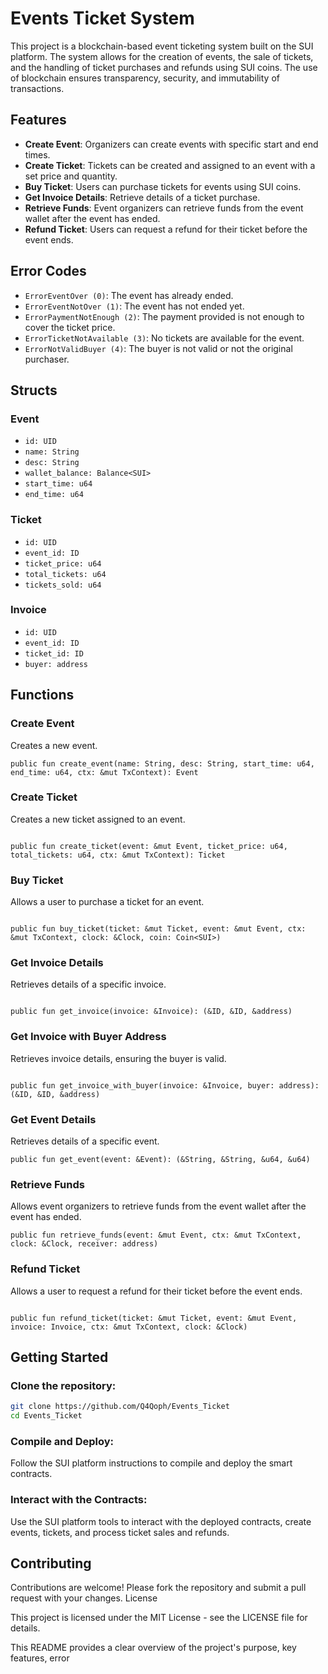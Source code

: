 

# Events Ticket System

This project is a blockchain-based event ticketing system built on the SUI platform. The system allows for the creation of events, the sale of tickets, and the handling of ticket purchases and refunds using SUI coins. The use of blockchain ensures transparency, security, and immutability of transactions.

## Features

- **Create Event**: Organizers can create events with specific start and end times.
- **Create Ticket**: Tickets can be created and assigned to an event with a set price and quantity.
- **Buy Ticket**: Users can purchase tickets for events using SUI coins.
- **Get Invoice Details**: Retrieve details of a ticket purchase.
- **Retrieve Funds**: Event organizers can retrieve funds from the event wallet after the event has ended.
- **Refund Ticket**: Users can request a refund for their ticket before the event ends.

## Error Codes

- `ErrorEventOver (0)`: The event has already ended.
- `ErrorEventNotOver (1)`: The event has not ended yet.
- `ErrorPaymentNotEnough (2)`: The payment provided is not enough to cover the ticket price.
- `ErrorTicketNotAvailable (3)`: No tickets are available for the event.
- `ErrorNotValidBuyer (4)`: The buyer is not valid or not the original purchaser.

## Structs

### Event

- `id: UID`
- `name: String`
- `desc: String`
- `wallet_balance: Balance<SUI>`
- `start_time: u64`
- `end_time: u64`

### Ticket

- `id: UID`
- `event_id: ID`
- `ticket_price: u64`
- `total_tickets: u64`
- `tickets_sold: u64`

### Invoice

- `id: UID`
- `event_id: ID`
- `ticket_id: ID`
- `buyer: address`

## Functions

### Create Event

Creates a new event.

```move
public fun create_event(name: String, desc: String, start_time: u64, end_time: u64, ctx: &mut TxContext): Event
```
### Create Ticket

Creates a new ticket assigned to an event.

```move

public fun create_ticket(event: &mut Event, ticket_price: u64, total_tickets: u64, ctx: &mut TxContext): Ticket
```
### Buy Ticket

Allows a user to purchase a ticket for an event.

```move

public fun buy_ticket(ticket: &mut Ticket, event: &mut Event, ctx: &mut TxContext, clock: &Clock, coin: Coin<SUI>)
```
### Get Invoice Details

Retrieves details of a specific invoice.

```move

public fun get_invoice(invoice: &Invoice): (&ID, &ID, &address)

```

### Get Invoice with Buyer Address

Retrieves invoice details, ensuring the buyer is valid.

```move

public fun get_invoice_with_buyer(invoice: &Invoice, buyer: address): (&ID, &ID, &address)
```
### Get Event Details

Retrieves details of a specific event.

```move
public fun get_event(event: &Event): (&String, &String, &u64, &u64)
```
### Retrieve Funds

Allows event organizers to retrieve funds from the event wallet after the event has ended.

```move
public fun retrieve_funds(event: &mut Event, ctx: &mut TxContext, clock: &Clock, receiver: address)
```
### Refund Ticket

Allows a user to request a refund for their ticket before the event ends.

```move

public fun refund_ticket(ticket: &mut Ticket, event: &mut Event, invoice: Invoice, ctx: &mut TxContext, clock: &Clock)
```
## Getting Started

### Clone the repository:

   ``` bash
   git clone https://github.com/Q4Qoph/Events_Ticket
   cd Events_Ticket
```
### Compile and Deploy:
Follow the SUI platform instructions to compile and deploy the smart contracts.

### Interact with the Contracts:

Use the SUI platform tools to interact with the deployed contracts, create events, tickets, and process ticket sales and refunds.

## Contributing

Contributions are welcome! Please fork the repository and submit a pull request with your changes.
License

This project is licensed under the MIT License - see the LICENSE file for details.


This README provides a clear overview of the project's purpose, key features, error 

